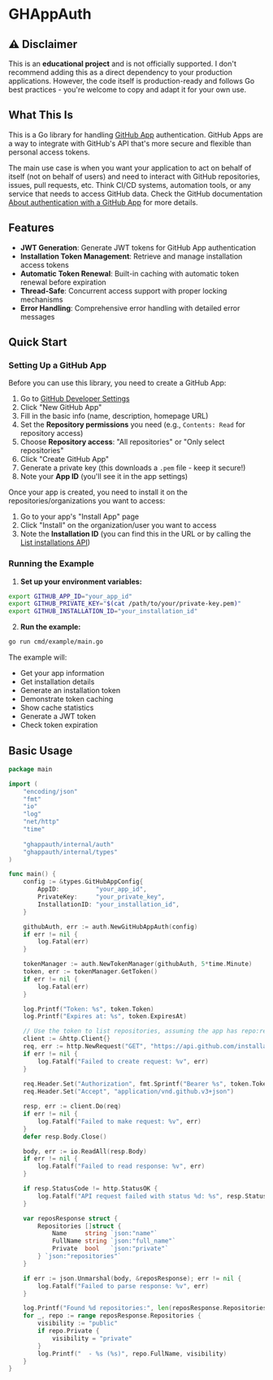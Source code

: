 # GHAppAuth

## ⚠️ Disclaimer

This is an **educational project** and is not officially supported. I don't recommend adding this as a direct dependency to your production applications. However, the code itself is production-ready and follows Go best practices - you're welcome to copy and adapt it for your own use.

## What This Is

This is a Go library for handling [GitHub App](https://docs.github.com/en/apps) authentication. GitHub Apps are a way to integrate with GitHub's API that's more secure and flexible than personal access tokens.

The main use case is when you want your application to act on behalf of itself (not on behalf of users) and need to interact with GitHub repositories, issues, pull requests, etc. Think CI/CD systems, automation tools, or any service that needs to access GitHub data. Check the GitHub documentation [About authentication with a GitHub App](https://docs.github.com/en/apps/creating-github-apps/authenticating-with-a-github-app/about-authentication-with-a-github-app) for more details.

## Features

- **JWT Generation**: Generate JWT tokens for GitHub App authentication
- **Installation Token Management**: Retrieve and manage installation access tokens
- **Automatic Token Renewal**: Built-in caching with automatic token renewal before expiration
- **Thread-Safe**: Concurrent access support with proper locking mechanisms
- **Error Handling**: Comprehensive error handling with detailed error messages

## Quick Start

### Setting Up a GitHub App

Before you can use this library, you need to create a GitHub App:

1. Go to [GitHub Developer Settings](https://github.com/settings/apps)
2. Click "New GitHub App"
3. Fill in the basic info (name, description, homepage URL)
4. Set the **Repository permissions** you need (e.g., `Contents: Read` for repository access)
5. Choose **Repository access**: "All repositories" or "Only select repositories"
6. Click "Create GitHub App"
7. Generate a private key (this downloads a `.pem` file - keep it secure!)
8. Note your **App ID** (you'll see it in the app settings)

Once your app is created, you need to install it on the repositories/organizations you want to access:

1. Go to your app's "Install App" page
2. Click "Install" on the organization/user you want to access
3. Note the **Installation ID** (you can find this in the URL or by calling the [List installations API](https://docs.github.com/en/rest/apps/apps#list-installations-for-the-authenticated-app))

### Running the Example

1. **Set up your environment variables:**

```bash
export GITHUB_APP_ID="your_app_id"
export GITHUB_PRIVATE_KEY="$(cat /path/to/your/private-key.pem)"
export GITHUB_INSTALLATION_ID="your_installation_id"
```

2. **Run the example:**

```bash
go run cmd/example/main.go
```

The example will:
- Get your app information
- Get installation details
- Generate an installation token
- Demonstrate token caching
- Show cache statistics
- Generate a JWT token
- Check token expiration

## Basic Usage

```go
package main

import (
    "encoding/json"
    "fmt"
    "io"
    "log"
    "net/http"
    "time"
    
    "ghappauth/internal/auth"
    "ghappauth/internal/types"
)

func main() {
    config := &types.GitHubAppConfig{
        AppID:          "your_app_id",
        PrivateKey:     "your_private_key",
        InstallationID: "your_installation_id",
    }

    githubAuth, err := auth.NewGitHubAppAuth(config)
    if err != nil {
        log.Fatal(err)
    }

    tokenManager := auth.NewTokenManager(githubAuth, 5*time.Minute)
    token, err := tokenManager.GetToken()
    if err != nil {
        log.Fatal(err)
    }

    log.Printf("Token: %s", token.Token)
    log.Printf("Expires at: %s", token.ExpiresAt)

    // Use the token to list repositories, assuming the app has repo:read permissions
    client := &http.Client{}
    req, err := http.NewRequest("GET", "https://api.github.com/installation/repositories", nil)
    if err != nil {
        log.Fatalf("Failed to create request: %v", err)
    }
    
    req.Header.Set("Authorization", fmt.Sprintf("Bearer %s", token.Token))
    req.Header.Set("Accept", "application/vnd.github.v3+json")

    resp, err := client.Do(req)
    if err != nil {
        log.Fatalf("Failed to make request: %v", err)
    }
    defer resp.Body.Close()

    body, err := io.ReadAll(resp.Body)
    if err != nil {
        log.Fatalf("Failed to read response: %v", err)
    }

    if resp.StatusCode != http.StatusOK {
        log.Fatalf("API request failed with status %d: %s", resp.StatusCode, string(body))
    }

    var reposResponse struct {
        Repositories []struct {
            Name     string `json:"name"`
            FullName string `json:"full_name"`
            Private  bool   `json:"private"`
        } `json:"repositories"`
    }

    if err := json.Unmarshal(body, &reposResponse); err != nil {
        log.Fatalf("Failed to parse response: %v", err)
    }

    log.Printf("Found %d repositories:", len(reposResponse.Repositories))
    for _, repo := range reposResponse.Repositories {
        visibility := "public"
        if repo.Private {
            visibility = "private"
        }
        log.Printf("  - %s (%s)", repo.FullName, visibility)
    }
}
```
